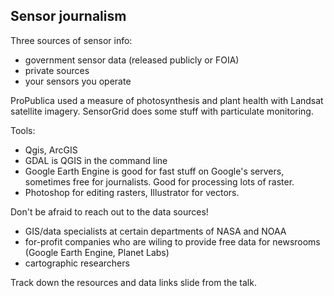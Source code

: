 ## Sensor journalism

Three sources of sensor info:

- government sensor data (released publicly or FOIA)
- private sources
- your sensors you operate

ProPublica used a measure of photosynthesis and plant health with Landsat satellite imagery.
SensorGrid does some stuff with particulate monitoring.

Tools: 

- Qgis, ArcGIS
- GDAL is QGIS in the command line
- Google Earth Engine is good for fast stuff on Google's servers, sometimes free for journalists. Good for processing lots of raster.
- Photoshop for editing rasters, Illustrator for vectors.

Don't be afraid to reach out to the data sources!

- GIS/data specialists at certain departments of NASA and NOAA
- for-profit companies who are wiling to provide free data for newsrooms (Google Earth Engine, Planet Labs)
- cartographic researchers

Track down the resources and data links slide from the talk.

